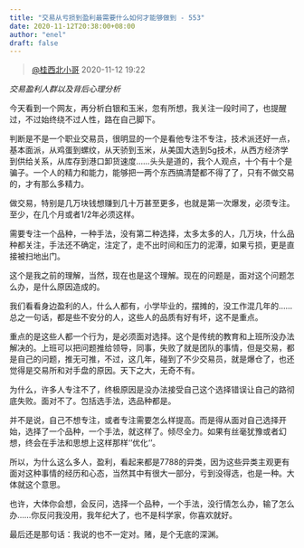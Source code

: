 ```yaml
---
title: "交易从亏损到盈利最需要什么如何才能够做到 - 553"
date: 2020-11-12T20:38:00+08:00
author: "enel"
draft: false
---
```

> [@桂西北小哥](https://weibo.com/u/3280586355) 2020-11-12 19:22

*交易盈利人群以及背后心理分析*

​​今天看到一个网友，再分析白银和玉米，忽有所想，我关注一段时间了，也提醒过，不过始终绕不过人性，路在自己脚下。

判断是不是一个职业交易员，很明显的一个是看他专注不专注，技术派还好一点，基本面派，从鸡蛋到螺纹，从天骄到玉米，从美国大选到5g技术，从西方经济学到供给关系，从库存到港口卸货速度……头头是道的，我个人观点，十个有十个是骗子。一个人的精力和能力，能够把一两个东西搞清楚都不得了了，只有不做交易的，才有那么多精力。

做交易，特别是几万块钱想赚到几十万甚至更多，也就是第一次爆发，必须专注。至少，在几个月或者1/2年必须这样。

需要专注一个品种，一种手法，没有第二种选择，太多太多的人，几万块，什么品种都关注，手法还不确定，注定了，走不出时间和压力的泥潭，如果亏损，更是直接被扫地出门。

这个是我之前的理解，当然，现在也是这个理解。现在的问题是，面对这个问题怎么办，是什么原因造成的。

我们看看身边盈利的人，什么人都有，小学毕业的，摆摊的，没工作混几年的……总之一句话，都是些不安分的人，这些人的品质有好有坏，这不是重点。

重点的是这些人都一个行为，是必须面对选择。这个是传统的教育和上班所没办法解决的。上班可以把问题推给领导，同事，失败了就是团队的事情，但是交易，都是自己的问题，推无可推，不过，这几年，碰到了不少交易员，就是爆仓了，也还觉得是交易所和对手盘的原因。天下之大，无奇不有。

为什么，许多人专注不了，终极原因是没办法接受自己这个选择错误让自己的路彻底失败。面对不了。包括选手法，选品种都是。

并不是说，自己不想专注，或者专注需要怎么样提高。而是得从面对自己选择开始，选择了一个品种，一个手法，就这样了。倾尽全力。如果有丝毫犹豫或者幻想，终会在手法和思想上这样那样‘’优化‘’。

所以，为什么这么多人，盈利，看起来都是7788的异类，因为这些异类主观更有面对这种事情的经历和心态，当然其中有很大一部分，亏到没得选，也是一种。大体就这个意思。

也许，大体你会想，会反问，选择一个品种，一个手法，没行情怎么办，输了怎么办……你反问我没用，我年纪大了，也不是科学家，你喜欢就好。

最后还是那句话：我说的也不一定对。赌，是个无底的深渊。​​​​
